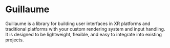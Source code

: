 # Guillaume

Guillaume is a library for building user interfaces in XR platforms and traditional platforms with your custom rendering system and input handling. It is designed to be lightweight, flexible, and easy to integrate into existing projects.
